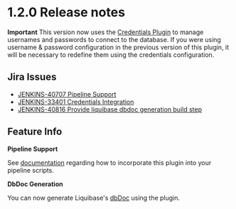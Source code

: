 1.2.0 Release notes
====================

**Important**
This version now uses the [Credentials Plugin](https://wiki.jenkins-ci.org/display/JENKINS/Credentials+Plugin) to manage usernames and passwords to connect to the database.  If you were using username & password configuration in the previous version of this plugin, it will be necessary to redefine them using the credentials configuration.

Jira Issues
----------------

* [JENKINS-40707 Pipeline Support](https://issues.jenkins-ci.org/browse/JENKINS-40707)
* [JENKINS-33401 Credentials Integration](https://issues.jenkins-ci.org/browse/JENKINS-33401)
* [JENKINS-40816 Provide liquibase dbdoc generation build step](https://issues.jenkins-ci.org/browse/JENKINS-40816)

Feature Info
----------------

**Pipeline Support**

See [documentation](https://github.com/jenkinsci/liquibase-runner-plugin/blob/develop/src/docs/pipeline.md) regarding
how to incorporate this plugin into your pipeline scripts.

**DbDoc Generation**

You can now generate Liquibase's [dbDoc](http://www.liquibase.org/dbdoc/index.html) using the plugin.

                                                            
           
